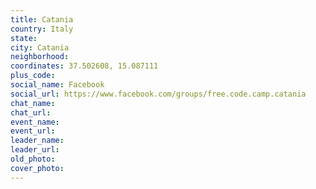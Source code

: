 ```yaml
---
title: Catania
country: Italy
state: 
city: Catania
neighborhood: 
coordinates: 37.502608, 15.087111
plus_code:
social_name: Facebook
social_url: https://www.facebook.com/groups/free.code.camp.catania
chat_name:
chat_url:
event_name:
event_url:
leader_name:
leader_url:
old_photo: 
cover_photo:
---
```

